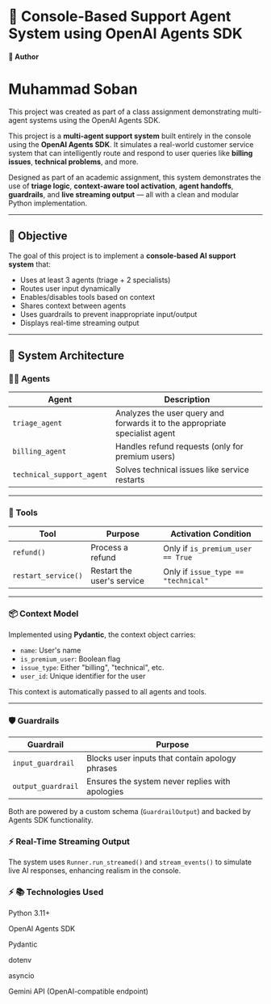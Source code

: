 # 🤖 Console-Based Support Agent System using OpenAI Agents SDK

####     👤 Author
#       Muhammad Soban

This project was created as part of a class assignment demonstrating multi-agent systems using the OpenAI Agents SDK.



This project is a **multi-agent support system** built entirely in the console using the **OpenAI Agents SDK**. It simulates a real-world customer service system that can intelligently route and respond to user queries like **billing issues**, **technical problems**, and more.

Designed as part of an academic assignment, this system demonstrates the use of **triage logic**, **context-aware tool activation**, **agent handoffs**, **guardrails**, and **live streaming output** — all with a clean and modular Python implementation.

---

## 🎯 Objective

The goal of this project is to implement a **console-based AI support system** that:

- Uses at least 3 agents (triage + 2 specialists)
- Routes user input dynamically
- Enables/disables tools based on context
- Shares context between agents
- Uses guardrails to prevent inappropriate input/output
- Displays real-time streaming output

---

## 🧠 System Architecture

### 👨‍🔧 Agents

| Agent                  | Description                                                                 |
|------------------------|-----------------------------------------------------------------------------|
| `triage_agent`         | Analyzes the user query and forwards it to the appropriate specialist agent |
| `billing_agent`        | Handles refund requests (only for premium users)                            |
| `technical_support_agent` | Solves technical issues like service restarts                             |

---

### 🧰 Tools

| Tool              | Purpose                                          | Activation Condition                  |
|-------------------|--------------------------------------------------|----------------------------------------|
| `refund()`        | Process a refund                                 | Only if `is_premium_user == True`     |
| `restart_service()` | Restart the user's service                     | Only if `issue_type == "technical"`   |

---

### 📦 Context Model

Implemented using **Pydantic**, the context object carries:

- `name`: User's name
- `is_premium_user`: Boolean flag
- `issue_type`: Either "billing", "technical", etc.
- `user_id`: Unique identifier for the user

This context is automatically passed to all agents and tools.

---

### 🛡️ Guardrails

| Guardrail         | Purpose                                                 |
|-------------------|---------------------------------------------------------|
| `input_guardrail` | Blocks user inputs that contain apology phrases         |
| `output_guardrail`| Ensures the system never replies with apologies         |

Both are powered by a custom schema (`GuardrailOutput`) and backed by Agents SDK functionality.


### ⚡ Real-Time Streaming Output

The system uses `Runner.run_streamed()` and `stream_events()` to simulate live AI responses, enhancing realism in the console.

### ⚡ 📚 Technologies Used
Python 3.11+

OpenAI Agents SDK

Pydantic

dotenv

asyncio

Gemini API (OpenAI-compatible endpoint)

